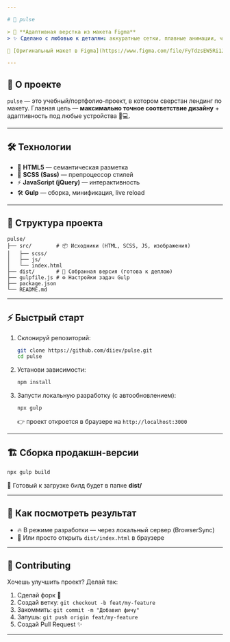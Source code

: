 ```yaml
---

# 🚀 pulse

> 🎨 **Адаптивная верстка из макета Figma**
> ✨ Сделано с любовью к деталям: аккуратные сетки, плавные анимации, чистые стили.

🔗 [Оригинальный макет в Figma](https://www.figma.com/file/FyTdzsEW5Ri1J2A73KYgvV/Pulse-%28Copy%29?node-id=1%3A219&t=bwlJMLxxLwKqEXPr-0)

---
```


## 📌 О проекте

`pulse` — это учебный/портфолио-проект, в котором сверстан лендинг по макету.
Главная цель — **максимально точное соответствие дизайну** + адаптивность под любые устройства 📱💻.

---

## 🛠 Технологии

* 🧱 **HTML5** — семантическая разметка
* 🎨 **SCSS (Sass)** — препроцессор стилей
* ⚡ **JavaScript (jQuery)** — интерактивность
* 🛠 **Gulp** — сборка, минификация, live reload

---

## 📂 Структура проекта

```
pulse/
├── src/        # 📦 Исходники (HTML, SCSS, JS, изображения)
│   ├── scss/
│   ├── js/
│   └── index.html
├── dist/       # 🚀 Собранная версия (готова к деплою)
├── gulpfile.js # ⚙️ Настройки задач Gulp
├── package.json
└── README.md
```

---

## ⚡ Быстрый старт

1. Склонируй репозиторий:

   ```bash
   git clone https://github.com/diiev/pulse.git
   cd pulse
   ```

2. Установи зависимости:

   ```bash
   npm install
   ```

3. Запусти локальную разработку (с автообновлением):

   ```bash
   npx gulp
   ```

   👉 проект откроется в браузере на `http://localhost:3000`

---

## 🏗 Сборка продакшн-версии

```bash
npx gulp build
```

📁 Готовый к загрузке билд будет в папке **dist/**

---

## 👀 Как посмотреть результат

* 🔥 В режиме разработки — через локальный сервер (BrowserSync)
* 📁 Или просто открыть `dist/index.html` в браузере

---

## 🤝 Contributing

Хочешь улучшить проект? Делай так:

1. Сделай форк 🍴
2. Создай ветку: `git checkout -b feat/my-feature`
3. Закоммить: `git commit -m "Добавил фичу"`
4. Запушь: `git push origin feat/my-feature`
5. Создай Pull Request ✨

---
